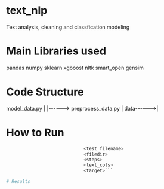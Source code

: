 # text_nlp
Text analysis, cleaning and classfication modeling

# Main Libraries used
pandas
numpy
sklearn
xgboost
nltk
smart_open
gensim

# Code Structure
model_data.py
|
|------> preprocess_data.py
                |
     data------>|
# How to Run

```python model_data.py <train_filename> 
                             <test_filename> 
                             <filedir> 
                             <steps> 
                             <text_cols>
                             <target>```

# Results


